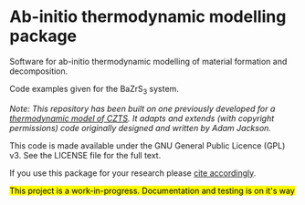 Ab-initio thermodynamic modelling package
============================

Software for ab-initio thermodynamic modelling of material formation and decomposition.

Code examples given for the BaZrS<sub>3</sub> system.

*Note: This repository has been built on one previously developed for a [thermodynamic model of CZTS](http://dx.doi.org/10.5281/zenodo.57130). 
It adapts and extends (with copyright permissions) code originally designed and written by Adam Jackson.*

This code is made available under the GNU General Public Licence (GPL) v3.
See the LICENSE file for the full text.

If you use this package for your research please [cite accordingly](https://github.com/NU-CEM/ThermoPot/blob/main/citation.cff).

<mark> This project is a work-in-progress. Documentation and testing is on it's way </mark>




